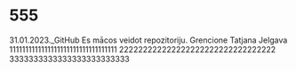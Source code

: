 # 555
31.01.2023._GitHub
Es mācos veidot repozitoriju. 
Grencione Tatjana
Jelgava
1111111111111111111111111111111111
222222222222222222222222222222222
3333333333333333333333333
